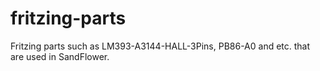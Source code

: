 # fritzing-parts
Fritzing parts such as LM393-A3144-HALL-3Pins, PB86-A0 and etc. that are used in SandFlower.
